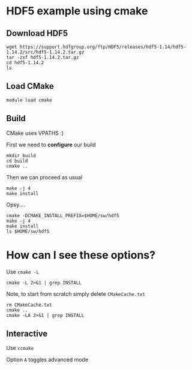# HDF5 example using cmake

## Download HDF5

```
wget https://support.hdfgroup.org/ftp/HDF5/releases/hdf5-1.14/hdf5-1.14.2/src/hdf5-1.14.2.tar.gz
tar -zxf hdf5-1.14.2.tar.gz
cd hdf5-1.14.2
ls
```

## Load CMake

```
module load cmake
```

## Build

CMake uses VPATHS :)

First we need to __configure__ our build
```
mkdir build
cd build
cmake ..
```

Then we can proceed as usual

```
make -j 4
make install
```

Opsy....

```
cmake -DCMAKE_INSTALL_PREFIX=$HOME/sw/hdf5
make -j 4
make install
ls $HOME/sw/hdf5
```

# How can I see these options?

Use `cmake -L`

```
cmake -L 2>&1 | grep INSTALL
```

Note, to start from scratch simply delete `CMakeCache.txt`

```
rm CMakeCache.txt 
cmake ..
cmake -LA 2>&1 | grep INSTALL
```

## Interactive
Use `ccmake`

Option `A` toggles advanced mode




